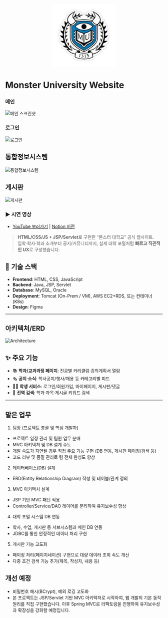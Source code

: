 <p align="center">
  <img src="./images/github_readme_logo.jpg" alt="Monster University hero" width="200" />
</p>

# Monster University Website

### 메인
![메인 스크린샷](https://github.com/user-attachments/assets/ed7a1dcd-aa04-4880-b52c-c55ed160d378)

### 로그인
![로그인](https://github.com/user-attachments/assets/4cbdd60f-77e8-417e-8213-06b9f1cba353)

## 통합정보시스템
![통합정보시스템](https://github.com/user-attachments/assets/9370ae3f-f78b-4846-8a84-8c6f4d7e0afb)

## 게시판
![게시판](https://github.com/user-attachments/assets/92a387f3-e4bf-4fd5-8722-2d0b4b461508)


### ▶ 시연 영상
- [YouTube 보러가기](https://youtu.be/UTVsuxLt-o4) | [Notion 버전](https://www.notion.so/MonsterUniv-JSP-Servlet-26cba5b0d4908016a2badf706197922b#26cba5b0d49080819ca1e01c27f63992)

> **HTML/CSS/JS + JSP/Servlet**로 구현한 “몬스터 대학교” 공식 웹사이트.  
> 입학·학사·학과 소개부터 공지/커뮤니티까지, 실제 대학 포털처럼 **빠르고 직관적인 UX**로 구성했습니다.

## 🚀 기술 스택

- **Frontend**: HTML, CSS, JavaScript  
- **Backend**: Java, JSP, Servlet  
- **Database**: MySQL, Oracle  
- **Deployment**: Tomcat (On-Prem / VM), AWS EC2+RDS, 또는 컨테이너(K8s)  
- **Design**: Figma

---

## 아키텍처/ERD
![Architecture](https://github.com/user-attachments/assets/894004c3-7aaf-4f08-99f5-38f09a96a8b1)

## ✨ 주요 기능

- 📚 **학과/교과과정 페이지**: 전공별 커리큘럼·강의계획서 열람  
- 🗞 **공지·소식**: 학사공지/행사/채용 등 카테고리별 피드  
- 🧑‍🎓 **학생 서비스**: 로그인/회원가입, 마이페이지, 게시판/댓글  
- 🔎 **전역 검색**: 학과·과목·게시글 키워드 검색  

---

## 맡은 업무

1. 팀장 (프로젝트 총괄 및 핵심 개발자)
- 프로젝트 일정 관리 및 팀원 업무 분배
- MVC 아키텍처 및 DB 설계 주도
- 개발 속도가 지연될 경우 직접 주요 기능 구현 (DB 연동, 게시판 페이징/검색 등)
- 코드 리뷰 및 품질 관리로 팀 전체 완성도 향상

2. 데이터베이스(DB) 설계
- ERD(Entity Relationship Diagram) 작성 및 테이블/관계 정의

3. MVC 아키텍처 설계
- JSP 기반 MVC 패턴 적용
- Controller/Service/DAO 레이어를 분리하여 유지보수성 향상

4. 대학 포털 시스템 DB 연동
- 학사, 수업, 게시판 등 서브시스템과 메인 DB 연동
- JDBC를 통한 안정적인 데이터 처리 구현

5. 게시판 기능 고도화
- 페이징 처리(페이지네이션) 구현으로 대량 데이터 조회 속도 개선
- 다중 조건 검색 기능 추가(제목, 작성자, 내용 등)

## 개선 예정

- 비밀번호 해시(BCrypt), 예외 로깅 고도화
- 본 프로젝트는 JSP/Servlet 기반 MVC 아키텍처로 시작하여, 웹 개발의 기본 동작 원리를 직접 구현했습니다. 이후 Spring MVC로 리팩토링을 진행하여 유지보수성과 확장성을 강화할 예정입니다.
